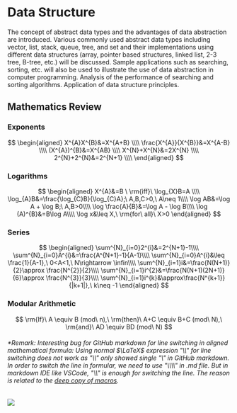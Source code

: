 # Data Structure
The concept of abstract data types and the advantages of data abstraction are introduced. Various commonly used abstract data types including vector, list, stack, queue, tree, and set and their implementations using different data structures (array, pointer based structures, linked list, 2-3 tree, B-tree, etc.) will be discussed. Sample applications such as searching, sorting, etc. will also be used to illustrate the use of data abstraction in computer programming. Analysis of the performance of searching and sorting algorithms. Application of data structure principles.
## Mathematics Review
### Exponents
$$
\begin{aligned}   
X^{A}X^{B}&=X^{A+B}  \\\\
\frac{X^{A}}{X^{B}}&=X^{A-B}  \\\\
(X^{A})^{B}&=X^{AB}  \\\\
X^{N}+X^{N}&=2X^{N}  \\\\
2^{N}+2^{N}&=2^{N+1}  \\\\
\end{aligned}
$$
### Logarithms
$$
\begin{aligned}   
X^{A}&=B \ \rm{iff}\ \log_{X}B=A \\\\
\log_{A}B&=\frac{\log_{C}B}{\log_{C}A};\ A,B,C>0,\ A\neq 1\\\\
\log AB&=\log A + \log B;\ A,B>0\\\\
\log \frac{A}{B}&=\log A - \log B\\\\
\log (A)^{B}&=B\log A\\\\
\log x&\leq X,\ \rm{for\ all}\ X>0
\end{aligned}
$$
### Series 
$$
\begin{aligned}   
\sum^{N}_{i=0}2^{i}&=2^{N+1}-1\\\\
\sum^{N}_{i=0}A^{i}&=\frac{A^{N+1}-1}{A-1}\\\\
\sum^{N}_{i=0}A^{i}&\leq \frac{1}{A-1},\ 0<A<1,\ N\rightarrow \infin\\\\
\sum^{N}_{i=1}i&=\frac{N(N+1)}{2}\approx \frac{N^{2}}{2}\\\\
\sum^{N}_{i=1}i^{2}&=\frac{N(N+1)(2N+1)}{6}\approx \frac{N^{3}}{3}\\\\
\sum^{N}_{i=1}i^{k}&\approx\frac{N^{k+1}}{|k+1|},\ k\neq -1
\end{aligned}
$$
### Modular Arithmetic
$$
\rm{If}\ A \equiv B (mod\ n),\ \rm{then}\ A+C \equiv B+C (mod\ N),\ \rm{and}\ AD \equiv BD (mod\ N)
$$
###### *Remark: Interesting bug for GitHub markdown for *line switching* in aligned mathematical formula: Using normal $\LaTeX$ expression "\\\\" for line switching does not work as "\\\\" only showed single "\\" in GitHub markdown. In order to switch the line in formular, we need to use "\\\\\\\\" in .md file. But in markdown IDE like VSCode, "\\\\" is enough for switching the line. The reason is related to the [deep copy of macros](https://github.com/yzhang-gh/vscode-markdown/pull/451).
![](/pic/error)
